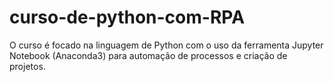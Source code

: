 # curso-de-python-com-RPA
O curso é focado na linguagem de Python com o uso da ferramenta Jupyter Notebook (Anaconda3) para automação de processos e criação de projetos.
